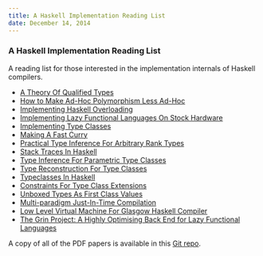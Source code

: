```yaml
---
title: A Haskell Implementation Reading List
date: December 14, 2014
---
```


### A Haskell Implementation Reading List

A reading list for those interested in the implementation internals of Haskell
compilers.

* [A Theory Of Qualified Types](http://ipaper.googlecode.com/git-history/969fbd798753dc0b10ea9efe5af7773ff10f728a/Mark-Jones/A-theory-of-qualified-types.pdf)
* [How to Make Ad-Hoc Polymorphism Less Ad-Hoc](http://202.3.77.10/users/karkare/courses/2010/cs653/Papers/ad-hoc-polymorphism.pdf)
* [Implementing Haskell Overloading](http://pdf.aminer.org/000/214/096/implementing_haskell_overloading.pdf)
* [Implementing Lazy Functional Languages On Stock Hardware](http://research.microsoft.com/en-us/um/people/simonpj/papers/spineless-tagless-gmachine.ps.gz#26pub=34)
* [Implementing Type Classes](http://pdf.aminer.org/000/542/781/implementing_type_classes.pdf)
* [Making A Fast Curry](http://research.microsoft.com/en-us/um/people/simonpj/papers/eval-apply/)
* [Practical Type Inference For Arbitrary Rank Types](http://repository.upenn.edu/cgi/viewcontent.cgi?article=1336&context=cis_papers)
* [Stack Traces In Haskell](http://arashrouhani.com/presentations/master-presentation.pdf)
* [Type Inference For Parametric Type Classes](http://cpsc.yale.edu/sites/default/files/files/tr900.pdf)
* [Type Reconstruction For Type Classes](https://www4.in.tum.de/publ/papers/NipkowPrehofer_TRfT1995.pdf)
* [Typeclasses In Haskell](http://ropas.snu.ac.kr/lib/dock/HaHaJoWa1996.pdf)
* [Constraints For Type Class Extensions](http://www.computerscience.nl/wiki/pub/Ehc/GvdGeest/geest07cnstr-tycls-ext.pdf)
* [Unboxed Types As First Class Values](http://www.haskell.org/ghc/docs/papers/unboxed-values.ps.gz)
* [Multi-paradigm Just-In-Time Compilation](http://www.cse.unsw.edu.au/~pls/thesis/dons-thesis.ps.gz)
* [Low Level Virtual Machine For Glasgow Haskell Compiler](https://www.cse.unsw.edu.au/~pls/thesis/davidt-thesis.pdf)
* [The Grin Project: A Highly Optimising Back End for Lazy Functional Languages](http://mirror.seize.it/papers/The%20GRIN%20Project.pdf)

A copy of all of the PDF papers is available in this [Git repo](https://github.com/sdiehl/papers).
